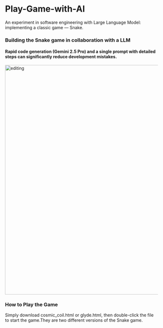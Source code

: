 # Play-Game-with-AI
An experiment in software engineering with Large Language Model: implementing a classic game — Snake.

### Building the Snake game in collaboration with a LLM 
#### Rapid code generation (Gemini 2.5 Pro) and a single prompt with detailed steps can significantly reduce development mistakes.
<img width="1158" height="757" alt="editing" src="https://github.com/user-attachments/assets/1473dd24-35e1-4505-91b7-06daebecdbd1" />

### How to Play the Game 
Simply download cosmic_coil.html or glyde.html, then double-click the file to start the game.They are two different versions of the Snake game.


